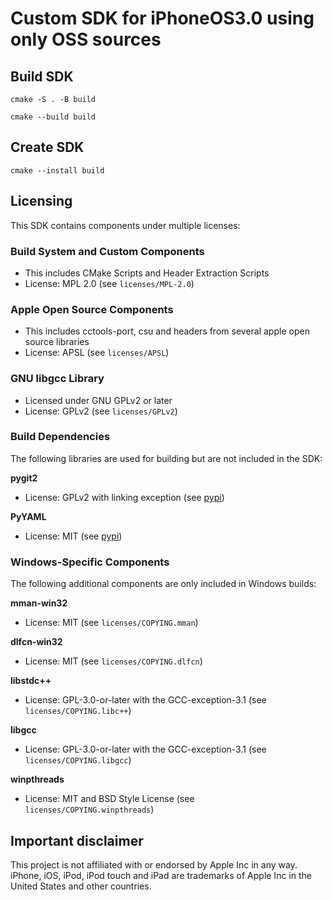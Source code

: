 # Custom SDK for iPhoneOS3.0 using only OSS sources

## Build SDK

`cmake -S . -B build`

`cmake --build build`

## Create SDK
`cmake --install build`

## Licensing 

This SDK contains components under multiple licenses:

### Build System and Custom Components
- This includes CMake Scripts and Header Extraction Scripts
- License: MPL 2.0 (see `licenses/MPL-2.0`)

### Apple Open Source Components
- This includes cctools-port, csu and headers from several apple open source libraries
- License: APSL (see `licenses/APSL`)

### GNU libgcc Library
- Licensed under GNU GPLv2 or later
- License: GPLv2 (see `licenses/GPLv2`)

### Build Dependencies
The following libraries are used for building but are not included in the SDK:

**pygit2**
- License: GPLv2 with linking exception (see [pypi](https://pypi.org/project/pygit2/))

**PyYAML**
- License: MIT (see [pypi](https://pypi.org/project/PyYAML/))

### Windows-Specific Components
The following additional components are only included in Windows builds:

**mman-win32**
- License: MIT (see `licenses/COPYING.mman`)

**dlfcn-win32**
- License: MIT (see `licenses/COPYING.dlfcn`)

**libstdc++**
- License: GPL-3.0-or-later with the GCC-exception-3.1 (see `licenses/COPYING.libc++`)

**libgcc**
- License: GPL-3.0-or-later with the GCC-exception-3.1 (see `licenses/COPYING.libgcc`)

**winpthreads**
- License: MIT and BSD Style License (see `licenses/COPYING.winpthreads`)

## Important disclaimer

This project is not affiliated with or endorsed by Apple Inc in any way. iPhone, iOS, iPod, iPod touch and iPad are trademarks of Apple Inc in the United States and other countries.
